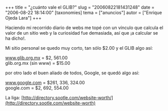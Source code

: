 +++
title = "¿cuánto vale el GLIB?"
slug = "20060822181431248"
date = "2006-08-22 18:14:00"
[taxonomies]
tema = ["anuncios"]
autor = ["Enrique Ojeda Lara"]
+++

Haciendo mi recorrido diario de webs me topé con un vínculo que calcula
el valor de un sitio web y la curiosidad fue demasiada, así que ¡a
calcular se ha dicho!.

Mi sitio personal se quedo muy corto, tan sólo $2.00 y el GLIB algo así:

www.glib.org.mx = $2, 561.00  
glib.org.mx (sin www) = $15.00

por otro lado el buen aliado de todos, Google, se quedó algo así:

www.google.com = $261, 336, 324.00  
google.com = $2, 692, 554.00

La liga:
[http://directory.sootle.com/website-worth/](http://directory.sootle.com/website-worth)

